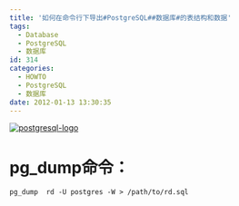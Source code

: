 ```yaml
---
title: '如何在命令行下导出#PostgreSQL##数据库#的表结构和数据'
tags:
  - Database
  - PostgreSQL
  - 数据库
id: 314
categories:
  - HOWTO
  - PostgreSQL
  - 数据库
date: 2012-01-13 13:30:35
---
```


[![](http://sunchunman-wordpress.stor.sinaapp.com/uploads/2012/01/postgresql-logo.png "postgresql-logo")](http://sunchunman-wordpress.stor.sinaapp.com/uploads/2012/01/postgresql-logo.png)

pg_dump命令：
===============

    pg_dump  rd -U postgres -W > /path/to/rd.sql